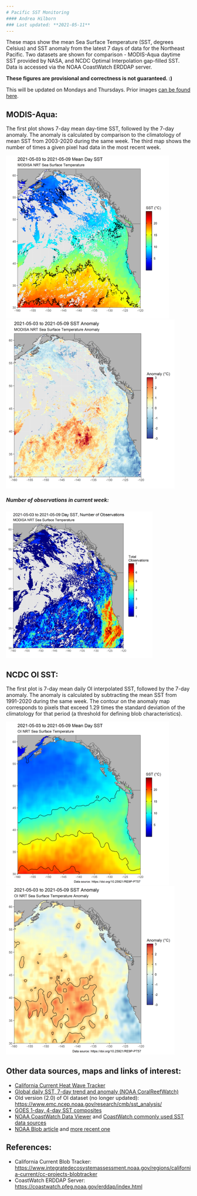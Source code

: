 ```yaml
---
# Pacific SST Monitoring
#### Andrea Hilborn
### Last updated: **2021-05-11**
---
```


These maps show the mean Sea Surface Temperature (SST, degrees Celsius) and SST anomaly from the latest 7 days of data for the Northeast Pacific.
Two datasets are shown for comparison - MODIS-Aqua daytime SST provided by NASA, and NCDC Optimal Interpolation gap-filled SST. Data is accessed via the NOAA CoastWatch ERDDAP server.

**These figures are provisional and correctness is not guaranteed. :)**

This will be updated on Mondays and Thursdays. Prior images [can be found here](https://github.com/BIO-RSG/Pacific_SST_NRT_Monitoring/tree/main/figures).

## MODIS-Aqua:

The first plot shows 7-day mean day-time SST, followed by the 7-day anomaly. The anomaly is calculated by comparison to the climatology of mean SST from 2003-2020 during the same week. The third map shows the number of times a given pixel had data in the most recent week.

<img src="SST_MODISA_7-day_rollingavg.png" width="445" /> <img src="SST_MODISA_7-day_rollingavg_anom.png" width="460" /> 

##### Number of observations in current week:

<img src="SST_MODISA_7-day_rollingavg_n.png" width="400" /> 

## NCDC OI SST:

The first plot is 7-day mean daily OI interpolated SST, followed by the 7-day anomaly. The anomaly is calculated by subtracting the mean SST from 1991-2020 during the same week. The contour on the anomaly map corresponds to pixels that exceed 1.29 times the standard deviation of the climatology for that period (a threshold for defining blob characteristics).

<img src="SST_OI_7-day_rollingavg.png" width="445" /> <img src="SST_OI_7-day_rollingavg_anom.png" width="460" />

  
## Other data sources, maps and links of interest:

* [California Current Heat Wave Tracker](https://www.integratedecosystemassessment.noaa.gov/regions/california-current/cc-projects-blobtracker)
* [Global daily SST, 7-day trend and anomaly (NOAA CoralReefWatch)](https://www.ospo.noaa.gov/Products/ocean/cb/sst5km/)
* Old version (2.0) of OI dataset (no longer updated): <https://www.emc.ncep.noaa.gov/research/cmb/sst_analysis/>
* [GOES 1-day, 4-day SST composites](https://ocean.weather.gov/Loops/ocean_guidance.php?model=GOES&area=WasC&plot=sst&day=0&loop=0)
* [NOAA CoastWatch Data Viewer](https://coastwatch.noaa.gov/cw_html/cwViewer.html) and [CoastWatch commonly used SST data sources](https://coastwatch.pfeg.noaa.gov/data.html)
* [NOAA Blob article](https://www.fisheries.noaa.gov/feature-story/new-marine-heatwave-emerges-west-coast-resembles-blob) and [more recent one](https://www.fisheries.noaa.gov/feature-story/looking-back-blob-record-warming-drives-unprecedented-ocean-change)

## References:

* California Current Blob Tracker: https://www.integratedecosystemassessment.noaa.gov/regions/california-current/cc-projects-blobtracker
* CoastWatch ERDDAP Server: https://coastwatch.pfeg.noaa.gov/erddap/index.html
